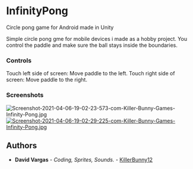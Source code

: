 # InfinityPong

Circle pong game for Android made in Unity
 
Simple circle pong gme for mobile devices i made as a hobby project.
You control the paddle and make sure the ball stays inside the boundaries.
 
 ### Controls
 
Touch left side of screen: Move paddle to the left.
Touch right side of screen: Move paddle to the right.
 
### Screenshots

  ![Screenshot-2021-04-06-19-02-23-573-com-Killer-Bunny-Games-Infinity-Pong.jpg](https://i.postimg.cc/tRtN8Gm4/Screenshot-2021-04-06-19-02-23-573-com-Killer-Bunny-Games-Infinity-Pong.jpg)
  [![Screenshot-2021-04-06-19-02-29-225-com-Killer-Bunny-Games-Infinity-Pong.jpg](https://i.postimg.cc/XNzYjpPH/Screenshot-2021-04-06-19-02-29-225-com-Killer-Bunny-Games-Infinity-Pong.jpg)](https://postimg.cc/YjQH8qMY)

## Authors

* **David Vargas** - *Coding, Sprites, Sounds.* - [KillerBunny12](https://github.com/KillerBunny12)
